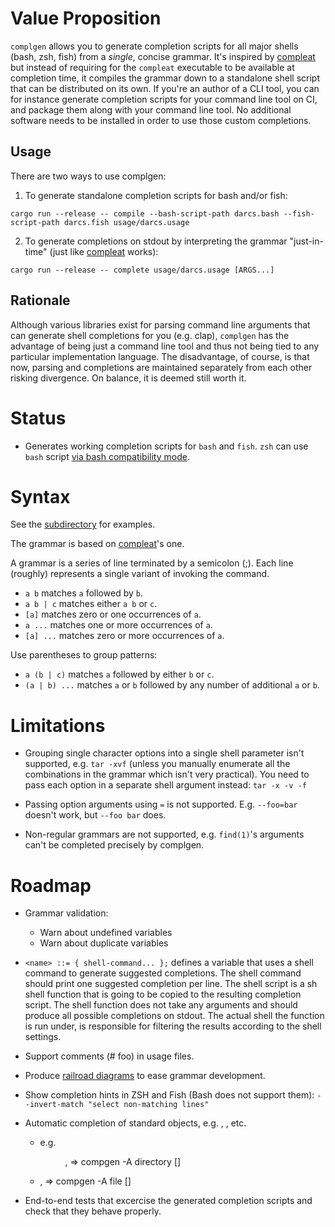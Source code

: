 # Value Proposition

`complgen` allows you to generate completion scripts for all major shells (bash, zsh, fish) from a *single*,
concise grammar.  It's inspired by [compleat](https://github.com/mbrubeck/compleat/) but instead of requiring
for the `compleat` executable to be available at completion time, it compiles the grammar down to a standalone
shell script that can be distributed on its own.  If you're an author of a CLI tool, you can for instance
generate completion scripts for your command line tool on CI, and package them along with your command line
tool.  No additional software needs to be installed in order to use those custom completions.

## Usage

There are two ways to use complgen:

1. To generate standalone completion scripts for bash and/or fish:

```
cargo run --release -- compile --bash-script-path darcs.bash --fish-script-path darcs.fish usage/darcs.usage
```

2. To generate completions on stdout by interpreting the grammar "just-in-time" (just like [compleat](https://github.com/mbrubeck/compleat/) works):

```
cargo run --release -- complete usage/darcs.usage [ARGS...]
```

## Rationale

Although various libraries exist for parsing command line arguments that can generate shell completions for
you (e.g. clap), `complgen` has the advantage of being just a command line tool and thus not being tied to any
particular implementation language.  The disadvantage, of course, is that now, parsing and completions are
maintained separately from each other risking divergence.  On balance, it is deemed still worth it.

# Status

 * Generates working completion scripts for `bash` and `fish`.  `zsh` can use `bash` script [via bash
   compatibility mode](https://stackoverflow.com/a/8492043).

# Syntax

See the [subdirectory](usage/) for examples.

The grammar is based on [compleat](https://github.com/mbrubeck/compleat/blob/master/README.markdown#syntax)'s one.

A grammar is a series of line terminated by a semicolon (;).  Each line (roughly) represents a single variant of
invoking the command.

 * `a b` matches `a` followed by `b`.
 * `a b | c` matches either `a b` or `c`.
 * `[a]` matches zero or one occurrences of `a`.
 * `a ...` matches one or more occurrences of `a`.
 * `[a] ...` matches zero or more occurrences of `a`.

Use parentheses to group patterns:

 * `a (b | c)` matches `a` followed by either `b` or `c`.
 * `(a | b) ...` matches `a` or `b` followed by any number of additional
   `a` or `b`.

# Limitations

 * Grouping single character options into a single shell parameter isn't supported, e.g. `tar -xvf` (unless
   you manually enumerate all the combinations in the grammar which isn't very practical).  You need to pass
   each option in a separate shell argument instead: `tar -x -v -f`

 * Passing option arguments using `=` is not supported.  E.g. `--foo=bar` doesn't work, but `--foo bar` does.

 * Non-regular grammars are not supported, e.g. `find(1)`'s arguments can't be completed precisely by
   complgen.

# Roadmap

 * Grammar validation:
    * Warn about undefined variables
    * Warn about duplicate variables

 * `<name> ::= { shell-command... };` defines a variable that uses a shell command to generate suggested
   completions.  The shell command should print one suggested completion per line.  The shell script is a sh
   shell function that is going to be copied to the resulting completion script.  The shell function does not
   take any arguments and should produce all possible completions on stdout.  The actual shell the function is
   run under, is responsible for filtering the results according to the shell settings.

 * Support comments (# foo) in usage files.

 * Produce [railroad diagrams](https://github.com/lukaslueg/railroad) to ease grammar development.

 * Show completion hints in ZSH and Fish (Bash does not support them): `--invert-match "select non-matching lines"`

 * Automatic completion of standard objects, e.g. <FILE>, <PATH>, etc.
    * e.g. <DIR>, <DIRECTORY> => compgen -A directory [<PREFIX>]
    * <FILE>, <PATH> => compgen -A file [<PREFIX>]

 * End-to-end tests that excercise the generated completion scripts and check that they behave properly.
